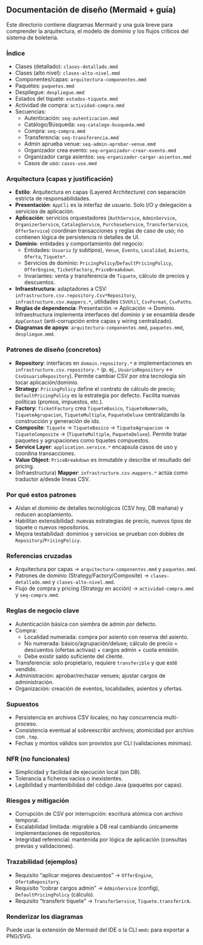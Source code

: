 ## Documentación de diseño (Mermaid + guía)

Este directorio contiene diagramas Mermaid y una guía breve para comprender la arquitectura, el modelo de dominio y los flujos críticos del sistema de boletería.

### Índice
- Clases (detallado): `clases-detallado.mmd`
- Clases (alto nivel): `clases-alto-nivel.mmd`
- Componentes/capas: `arquitectura-componentes.mmd`
- Paquetes: `paquetes.mmd`
- Despliegue: `despliegue.mmd`
- Estados del tiquete: `estados-tiquete.mmd`
- Actividad de compra: `actividad-compra.mmd`
- Secuencias:
  - Autenticación: `seq-autenticacion.mmd`
  - Catálogo/Búsqueda: `seq-catalogo-busqueda.mmd`
  - Compra: `seq-compra.mmd`
  - Transferencia: `seq-transferencia.mmd`
  - Admin aprueba venue: `seq-admin-aprobar-venue.mmd`
  - Organizador crea evento: `seq-organizador-crear-evento.mmd`
  - Organizador carga asientos: `seq-organizador-cargar-asientos.mmd`
  - Casos de uso: `casos-uso.mmd`

### Arquitectura (capas y justificación)
- **Estilo**: Arquitectura en capas (Layered Architecture) con separación estricta de responsabilidades.
- **Presentación**: `AppCli` es la interfaz de usuario. Solo I/O y delegación a servicios de aplicación.
- **Aplicación**: servicios orquestadores (`AuthService`, `AdminService`, `OrganizerService`, `CatalogService`, `PurchaseService`, `TransferService`, `OfferService`) coordinan transacciones y reglas de caso de uso; no contienen lógica de persistencia ni detalles de UI.
- **Dominio**: entidades y comportamiento del negocio:
  - Entidades: `Usuario` (y subtipos), `Venue`, `Evento`, `Localidad`, `Asiento`, `Oferta`, `Tiquete*`.
  - Servicios de dominio: `PricingPolicy`/`DefaultPricingPolicy`, `OfferEngine`, `TicketFactory`, `PriceBreakdown`.
  - Invariantes: venta y transferencia de `Tiquete`, cálculo de precios y descuentos.
- **Infraestructura**: adaptadores a CSV: `infrastructure.csv.repository.Csv*Repository`, `infrastructure.csv.mappers.*`, utilidades `CSVUtil`, `CsvFormat`, `CsvPaths`.
- **Reglas de dependencia**: Presentación → Aplicación → Dominio. Infraestructura implementa interfaces del dominio y se ensambla desde `AppContext` (anti-corrupción entre capas y wiring centralizado).
- **Diagramas de apoyo**: `arquitectura-componentes.mmd`, `paquetes.mmd`, `despliegue.mmd`.

### Patrones de diseño (concretos)
- **Repository**: interfaces en `domain.repository.*` e implementaciones en `infrastructure.csv.repository.*` (p. ej., `UsuarioRepository` ↔ `CsvUsuarioRepository`). Permite cambiar CSV por otra tecnología sin tocar aplicación/dominio.
- **Strategy**: `PricingPolicy` define el contrato de cálculo de precio; `DefaultPricingPolicy` es la estrategia por defecto. Facilita nuevas políticas (promos, impuestos, etc.).
- **Factory**: `TicketFactory` crea `TiqueteBasico`, `TiqueteNumerado`, `TiqueteAgrupacion`, `TiqueteMultiple`, `PaqueteDeluxe` centralizando la construcción y generación de ids.
- **Composite**: `Tiquete` → `TiqueteBasico` → `TiqueteAgrupacion` → `TiqueteComposite` → (`TiqueteMultiple`, `PaqueteDeluxe`). Permite tratar paquetes y agrupaciones como tiquetes compuestos.
- **Service Layer**: `application.service.*` encapsula casos de uso y coordina transacciones.
- **Value Object**: `PriceBreakdown` es inmutable y describe el resultado del pricing.
- (Infraestructura) **Mapper**: `infrastructure.csv.mappers.*` actúa como traductor a/desde líneas CSV.

### Por qué estos patrones
- Aíslan el dominio de detalles tecnológicos (CSV hoy, DB mañana) y reducen acoplamiento.
- Habilitan extensibilidad: nuevas estrategias de precio, nuevos tipos de tiquete o nuevos repositorios.
- Mejora testabilidad: dominios y servicios se prueban con dobles de `Repository`/`PricingPolicy`.

### Referencias cruzadas
- Arquitectura por capas → `arquitectura-componentes.mmd` y `paquetes.mmd`.
- Patrones de dominio (Strategy/Factory/Composite) → `clases-detallado.mmd` y `clases-alto-nivel.mmd`.
- Flujo de compra y pricing (Strategy en acción) → `actividad-compra.mmd` y `seq-compra.mmd`.

### Reglas de negocio clave
- Autenticación básica con siembra de admin por defecto.
- Compra:
  - Localidad numerada: compra por asiento con reserva del asiento.
  - No numerada: básico/agrupación/deluxe; cálculo de precio = descuentos (ofertas activas) + cargos admin + cuota emisión.
  - Debe existir saldo suficiente del cliente.
- Transferencia: solo propietario, requiere `transferible` y que esté vendido.
- Administración: aprobar/rechazar venues; ajustar cargos de administración.
- Organización: creación de eventos, localidades, asientos y ofertas.

### Supuestos
- Persistencia en archivos CSV locales; no hay concurrencia multi-proceso.
- Consistencia eventual al sobreescribir archivos; atomicidad por archivo con `.tmp`.
- Fechas y montos válidos son provistos por CLI (validaciones mínimas).

### NFR (no funcionales)
- Simplicidad y facilidad de ejecución local (sin DB).
- Tolerancia a ficheros vacíos o inexistentes.
- Legibilidad y mantenibilidad del código Java (paquetes por capas).

### Riesgos y mitigación
- Corrupción de CSV por interrupción: escritura atómica con archivo temporal.
- Escalabilidad limitada: migrable a DB real cambiando únicamente implementaciones de repositorios.
- Integridad referencial: mantenida por lógica de aplicación (consultas previas y validaciones).

### Trazabilidad (ejemplos)
- Requisito “aplicar mejores descuentos” → `OfferEngine`, `OfertaRepository`.
- Requisito “cobrar cargos admin” → `AdminService` (config), `DefaultPricingPolicy` (cálculo).
- Requisito “transferir tiquete” → `TransferService`, `Tiquete.transferirA`.

### Renderizar los diagramas
Puede usar la extensión de Mermaid del IDE o la CLI `mmdc` para exportar a PNG/SVG.


